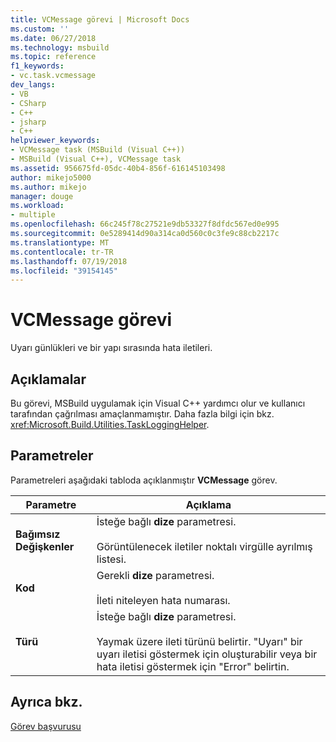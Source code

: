 ```yaml
---
title: VCMessage görevi | Microsoft Docs
ms.custom: ''
ms.date: 06/27/2018
ms.technology: msbuild
ms.topic: reference
f1_keywords:
- vc.task.vcmessage
dev_langs:
- VB
- CSharp
- C++
- jsharp
- C++
helpviewer_keywords:
- VCMessage task (MSBuild (Visual C++))
- MSBuild (Visual C++), VCMessage task
ms.assetid: 956675fd-05dc-40b4-856f-616145103498
author: mikejo5000
ms.author: mikejo
manager: douge
ms.workload:
- multiple
ms.openlocfilehash: 66c245f78c27521e9db53327f8dfdc567ed0e995
ms.sourcegitcommit: 0e5289414d90a314ca0d560c0c3fe9c88cb2217c
ms.translationtype: MT
ms.contentlocale: tr-TR
ms.lasthandoff: 07/19/2018
ms.locfileid: "39154145"
---
```

# <a name="vcmessage-task"></a>VCMessage görevi
Uyarı günlükleri ve bir yapı sırasında hata iletileri.  
  
## <a name="remarks"></a>Açıklamalar  
 Bu görevi, MSBuild uygulamak için Visual C++ yardımcı olur ve kullanıcı tarafından çağrılması amaçlanmamıştır. Daha fazla bilgi için bkz. <xref:Microsoft.Build.Utilities.TaskLoggingHelper>.  
  
## <a name="parameters"></a>Parametreler  
 Parametreleri aşağıdaki tabloda açıklanmıştır **VCMessage** görev.  
  
|Parametre|Açıklama|  
|---------------|-----------------|  
|**Bağımsız Değişkenler**|İsteğe bağlı **dize** parametresi.<br /><br /> Görüntülenecek iletiler noktalı virgülle ayrılmış listesi.|  
|**Kod**|Gerekli **dize** parametresi.<br /><br /> İleti niteleyen hata numarası.|  
|**Türü**|İsteğe bağlı **dize** parametresi.<br /><br /> Yaymak üzere ileti türünü belirtir. "Uyarı" bir uyarı iletisi göstermek için oluşturabilir veya bir hata iletisi göstermek için "Error" belirtin.|  
  
## <a name="see-also"></a>Ayrıca bkz.  
 [Görev başvurusu](../msbuild/msbuild-task-reference.md)